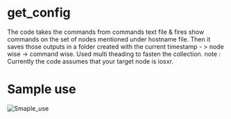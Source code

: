 # get_config
The code takes the commands from commands text file & fires show commands on the set of nodes mentioned under hostname file.
Then it saves those outputs in a folder created with the current timestamp - > node wise -> command wise.
Used multi theading to fasten the collection.
note : Currently the code assumes that your target node is iosxr.

# Sample use
![Smaple_use](https://user-images.githubusercontent.com/61518346/145091364-3d8004bd-059c-4281-a4f2-dd4b5adfdebd.png?raw=true)
